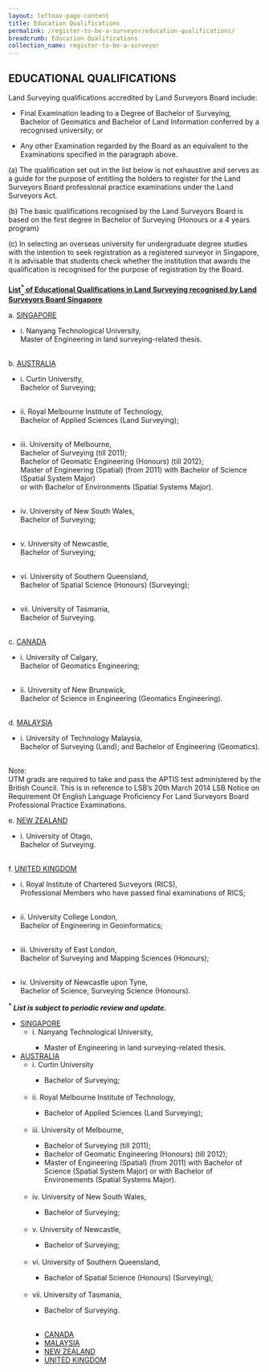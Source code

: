 ```yaml
---
layout: leftnav-page-content
title: Education Qualifications
permalink: /register-to-be-a-surveyor/education-qualifications/
breadcrumb: Education Qualifications
collection_name: register-to-be-a-surveyor
---
```


EDUCATIONAL QUALIFICATIONS
---
<style>
u b sup{
    border-bottom:solid 2px #484848;
    display:inline-block;
    line-height:27px;
}
</style>

Land Surveying qualifications accredited by Land Surveyors Board include:

* Final Examination leading to a Degree of Bachelor of Surveying, Bachelor of Geomatics and Bachelor of Land Information conferred by a recognised university; or

* Any other Examination regarded by the Board as an equivalent to the Examinations specified in the paragraph above.

(a) The qualification set out in the list below is not exhaustive and serves as a guide for the purpose of entitling the holders to register for the Land Surveyors Board professional practice examinations under the Land Surveyors Act.

(b) The basic qualifications recognised by the Land Surveyors Board is based on the first degree in Bachelor of Surveying (Honours or a 4 years program)

(c) In selecting an overseas university for undergraduate degree studies with the intention to seek registration as a registered surveyor in Singapore, it is advisable that students check whether the institution that awards the qualification is recognised for the purpose of registration by the Board.

<u><b>List<sup>*</sup> of Educational Qualifications in Land Surveying recognised by Land Surveyors Board Singapore</b></u>

a. <u>SINGAPORE</u>
   * i. Nanyang Technological University,<br>
   Master of Engineering in land surveying-related thesis.<br><br>
                
b. <u>AUSTRALIA</u>
   * i. Curtin University,<br>
   Bachelor of Surveying;<br><br>

   * ii. Royal Melbourne Institute of Technology,<br>
   Bachelor of Applied Sciences (Land Surveying);<br><br>

   * iii. University of Melbourne,<br>
   Bachelor of Surveying (till 2011);<br>Bachelor of Geomatic Engineering (Honours) (till 2012);<br>Master of Engineering (Spatial) (from 2011) with Bachelor of Science (Spatial System Major)<br>
   or with Bachelor of Environments (Spatial Systems Major).<br><br>
       
   * iv. University of New South Wales,<br>
   Bachelor of Surveying;<br><br>
       
   * v. University of Newcastle,<br>
   Bachelor of Surveying;<br><br>
       
   * vi. University of Southern Queensland,<br>
   Bachelor of Spatial Science (Honours) (Surveying);<br><br>
       
   * vii. University of Tasmania,<br>
   Bachelor of Surveying.<br><br>
       
c. <u>CANADA</u>
   * i. University of Calgary,<br>
   Bachelor of Geomatics Engineering;<br><br>
       
   * ii. University of New Brunswick,<br>
   Bachelor of Science in Engineering (Geomatics Engineering).<br><br>
       
d. <u>MALAYSIA</u>
   * i. University of Technology Malaysia,<br>
   Bachelor of Surveying (Land); and Bachelor of Engineering (Geomatics).<br><br>
       
Note:<br>
UTM grads are required to take and pass the APTIS test administered by the British Council. This is in reference to LSB’s 20th March 2014 LSB Notice on Requirement Of English Language Proficiency For Land Surveyors Board Professional Practice Examinations.

e. <u>NEW ZEALAND</u>
   * i. University of Otago,<br>
   Bachelor of Surveying.<br><br>
       
f. <u>UNITED KINGDOM</u>
   * i. Royal Institute of Chartered Surveyors (RICS),<br>
   Professional Members who have passed final examinations of RICS;<br><br>
       
   * ii. University College London,<br>
   Bachelor of Engineering in Geoinformatics;<br><br>
        
   * iii. University of East London,<br>
   Bachelor of Surveying and Mapping Sciences (Honours);<br><br>
        
   * iv. University of Newcastle upon Tyne,<br>
   Bachelor of Science, Surveying Science (Honours).<br>
        
<b><sup>*</sup> <i>List is subject to periodic review and update.</i></b>

<ul>
    <li><u>SINGAPORE</u>
        <ul>
            <li>i. Nanyang Technological University,</li>
            <ul class="no-style">
                <li>Master of Engineering in land surveying-related thesis.</li>
            </ul>
        </ul>
    </li>
    <li><u>AUSTRALIA</u>
        <ul>
            <li>i. Curtin University</li>
            <ul class="no-style">
                <li>Bachelor of Surveying;</li>
            </ul><br>
            <li>ii. Royal Melbourne Institute of Technology,</li>
            <ul class="no-style">
                <li>Bachelor of Applied Sciences (Land Surveying);</li>
            </ul><br>
            <li>iii. University of Melbourne,</li>
            <ul class="no-style">
                <li>Bachelor of Surveying (till 2011);</li>
                <li>Bachelor of Geomatic Engineering (Honours) (till 2012);</li>
                <li>Master of Engineering (Spatial) (from 2011) with Bachelor of Science (Spatial System Major) or with Bachelor of Environements (Spatial Systems Major).</li>
            </ul><br>
            <li>iv. University of New South Wales,</li>
            <ul class="no-style">
                <li>Bachelor of Surveying;</li>
            </ul><br>
            <li>v. University of Newcastle,</li>
            <ul class="no-style">
                <li>Bachelor of Surveying;</li>
            </ul><br>
            <li>vi. University of Southern Queensland,</li>
            <ul class="no-style">
                <li>Bachelor of Spatial Science (Honours) (Surveying); </li>
            </ul><br>
            <li>vii. University of Tasmania,</li>
            <ul class="no-style">
                <li>Bachelor of Surveying. </li>
            </ul><br>
        <ul>
    </li>
    <li>
        <u>CANADA</u>
    </li>
    <li>
        <u>MALAYSIA</u>
    </li>
    <li>
        <u>NEW ZEALAND</u>
    </li>
    <li>
        <u>UNITED KINGDOM</u>
    </li>
</ul>
